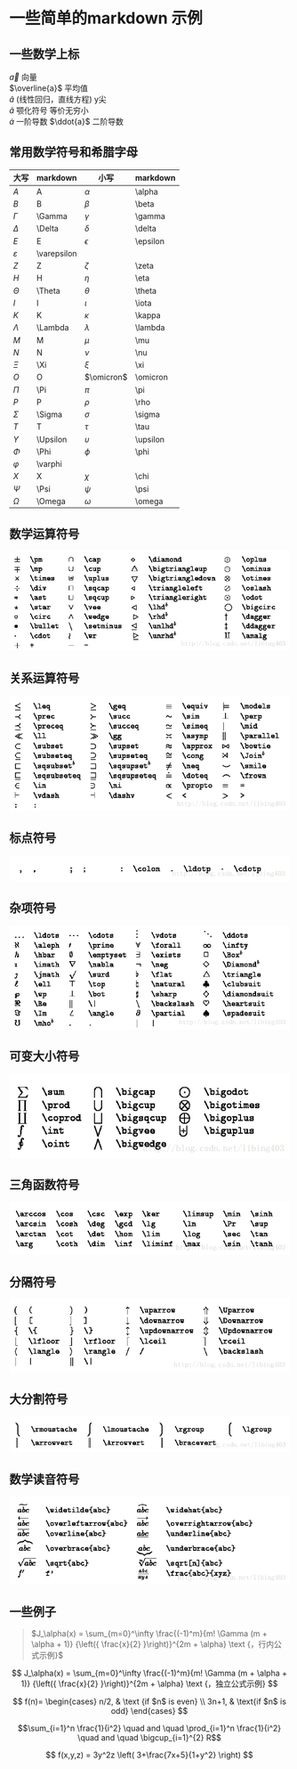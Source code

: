 # 一些简单的markdown 示例

## 一些数学上标

$\vec{a}$  向量  
$\overline{a}$ 平均值  
$\widehat{a}$ (线性回归，直线方程) y尖  
$\widetilde{a}$ 颚化符号  等价无穷小  
$\dot{a}$   一阶导数
$\ddot{a}$  二阶导数

## 常用数学符号和希腊字母

|大写|markdown|小写|markdown|
|---|---|---|---|
|$A$|A|$\alpha$|\alpha|
|$B$|B|$\beta$|\beta|
|$\Gamma$|\Gamma|$\gamma$|\gamma|
|$\Delta$|\Delta|$\delta$|\delta|
|$E$|E|$\epsilon$|\epsilon|
|$\varepsilon$|\varepsilon|||
|$Z$|Z|$\zeta$|\zeta|
|$H$|H|$\eta$|\eta|
|$\Theta$|\Theta|$\theta$|\theta|
|$I$|I|$\iota$|\iota|
|$K$|K|$\kappa$|\kappa|
|$\Lambda$|\Lambda|$\lambda$|\lambda|
|$M$|M|$\mu$|\mu|
|$N$|N|$\nu$|\nu|
|$\Xi$|\Xi|$\xi$|\xi|
|$O$|O|$\omicron$|\omicron|
|$\Pi$|\Pi|$\pi$|\pi|
|$P$|P|$\rho$|\rho|
|$\Sigma$|\Sigma|$\sigma$|\sigma|
|$T$|T|$\tau$|\tau|
|$\Upsilon$|\Upsilon|$\upsilon$|\upsilon|
|$\Phi$|\Phi|$\phi$|\phi|
|$\varphi$|\varphi|||
|$X$|X|$\chi$|\chi|
|$\Psi$|\Psi|$\psi$|\psi|
|$\Omega$|\Omega|$\omega$|\omega|

## 数学运算符号

![数学运算符号](./assets/20170504213049589.png)

## 关系运算符号

![关系运算符号](./assets/20170504213126090.png)

## 标点符号

![标点符号](./assets/20170504213153857.png)

## 杂项符号

![杂项符号](./assets/20170505223453492.png)

## 可变大小符号

![可变大小符号](./assets/20170504213231732.png)

## 三角函数符号

![三角函数符号](./assets/20170504213306499.png)

## 分隔符号

![分隔符号](./assets/20170504213327390.png)

## 大分割符号

![大分割符号](./assets/20170504213346328.png)

## 数学读音符号

![数学读音符号](./assets/20170504213425296.png)

## 一些例子

> $J_\alpha(x) = \sum_{m=0}^\infty \frac{(-1)^m}{m! \Gamma (m + \alpha + 1)} {\left({ \frac{x}{2} }\right)}^{2m + \alpha} \text {，行内公式示例}$

$$ J_\alpha(x) = \sum_{m=0}^\infty \frac{(-1)^m}{m! \Gamma (m + \alpha + 1)} {\left({ \frac{x}{2} }\right)}^{2m + \alpha} \text {，独立公式示例} $$

$$ f(n)= \begin{cases} n/2, & \text {if $n$ is even} \\ 3n+1, & \text{if $n$ is odd} \end{cases} $$

$$\sum_{i=1}^n \frac{1}{i^2} \quad and \quad \prod_{i=1}^n \frac{1}{i^2} \quad and \quad \bigcup_{i=1}^{2} R$$

$$ f(x,y,z) = 3y^2z \left( 3+\frac{7x+5}{1+y^2} \right) $$
